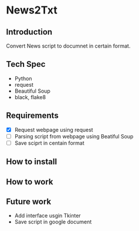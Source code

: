 # News2Txt

## Introduction
Convert News script to documnet in certain format.

## Tech Spec
- Python
- request
- Beautiful Soup
- black, flake8

## Requirements 
- [x] Request webpage using request
- [ ] Parsing script from webpage using Beatiful Soup
- [ ] Save sciprt in centain format

## How to install

## How to work

## Future work
- Add interface usgin Tkinter
- Save script in google document

